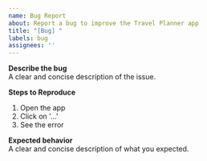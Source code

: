 ```yaml
---
name: Bug Report
about: Report a bug to improve the Travel Planner app
title: "[Bug] "
labels: bug
assignees: ''
---
```


**Describe the bug**  
A clear and concise description of the issue.

**Steps to Reproduce**  
1. Open the app  
2. Click on '...'  
3. See the error  

**Expected behavior**  
A clear and concise description of what you expected.

  
